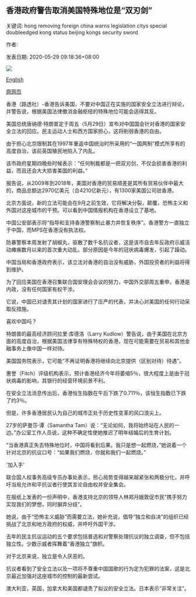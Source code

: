 ## 香港政府警告取消美国特殊地位是“双刃剑”

关键词: hong removing foreign china warns legislation citys special doubleedged kong status beijing kongs security sword

作者: 

发表日期: 2020-05-29 09:18:36+08:00

![](https://www.straitstimes.com/sites/default/files/styles/x_large/public/articles/2020/05/29/ab_police_290520.jpg?itok=5I2Xmgbp)

[English](Hong%20Kong%20government%20warns%20removing%20US%20special%20status%20is%20%27double-edged%20sword%27.md)

[原网页](https://www.straitstimes.com/asia/east-asia/hong-kong-government-warns-removing-us-special-status-is-double-edged-sword)

香港（路透社）-香港告诉美国，不要对中国正在实施的国家安全立法进行辩论，并警告说，根据美国法律撤消金融枢纽的特殊地位可能会适得其反。

美国总统唐纳德·特朗普定于周五（5月29日）宣布对中国国会针对香港的国家安全立法的回应。民主运动人士和西方国家担心，这将削弱香港的自由。

由于担心北京限制其在1997年重返中国统治时所采用的“一国两制”模式所享有的高度自治，该前英国殖民地陷入了内乱。

该市政府星期四晚些时候表示：“任何制裁都是一把双刃剑，不仅会损害香港的利益，而且还会大大损害美国的利益。”

报告说，从2009年到2018年，美国对香港的贸易顺差是其所有贸易伙伴中最大的，商品总额达2970亿美元（合4210亿新元），有1300家美国公司驻香港。

北京方面说，新的立法可能会在9月之前生效，它将解决分裂，颠覆，恐怖主义和外国对这座城市的干预。可以看到中国情报机构在香港设立了基地。

中国公安部表示将“指导和支持香港警察制止暴力并恢复秩序”。香港警方一直独立于中国，而MPS在香港没有执法权。

防暴警察本周发射了胡椒丸，驱散了数千名抗议者，这是该市自去年反政府示威活动瘫痪数月以来的首次重大动乱。部分原因是今年的冠状病毒爆发，引起了躁动。

中国当局和香港政府表示，该立法对香港的自治没有威胁，外国投资者的利益将得到维护。

为了回应美国在香港召集联合国安理会会议的努力，中国外交部周五重申，香港是内政，没有任何国家有权干涉。

它说，中国已对谴责其计划的国家进行了庄严的代表，并决心对美国的任何行动采取反措施。

喜欢中国吗？

特朗普的最高经济顾问拉里·库德洛（Larry Kudlow）警告说，由于美国在北京方面的高度自治，根据美国法律享有特殊特权的香港，现在可能需要在贸易和其他金融事务上像中国一样对待。

美国国务院表示，它可能“不再证明香港将继续向北京提供（区别对待）待遇”。

惠誉（Fitch）评级机构表示，预计香港经济今年将萎缩5％，很大程度上是由于冠状病毒的影响，其银行的经营环境前景不利。

在安全立法消息传出后，香港恒生指数在午后下跌了0.711％，该恒生指数已下跌了约3％。

但是，许多香港居民认为自己的城市正处于历史性变革的风口浪尖上。

27岁的萨曼莎·谭（Samantha Tam）说：“无论如何，我将始终站在人民的一边。”办公室工作人员说，这种不确定性使她推迟了明年结婚后的生育计划。

“当香港真正失去特殊地位时，中国将看到后果。我只是想一起燃烧，”她说着一个针对北京的抗议口号：“如果我们燃烧，你就和我们一起燃烧。”

'加入手'

联合国人权事务高级专员办事处表示，担心局势变得越来越紧张和两极分化，并呼吁当局允许和平抗议者行使其言论自由权并安全集会。

在报纸上发表的一份声明中，香港支持北京的领导人林郑月娥敦促市民“携手努力实现我们的梦想，同时摒弃分歧”。

她说，由于“恐怖主义威胁”而需要立法，她补充说，倡导“独立和自决”的组织已经挑战了北京和地方政府的权威，并呼吁外国干涉。

去年的民主抗议运动的五个要求包括普选和对警察处理抗议的独立调查，但不包括独立性。少数示威者挥舞着“香港独立”旗帜。

对于北京来说，独立是令人厌恶的。

抗议者看到了安全立法以及一项将不尊重中国国歌的行为定为犯罪的法案，这是北京最近加强对这座城市的控制的最新尝试。

澳大利亚，英国，加拿大和美国都谴责了拟议的安全立法。日本表示“非常关注”。